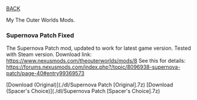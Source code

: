 
[BACK](..)

My The Outer Worlds Mods.

### Supernova Patch Fixed

The Supernova Patch mod, updated to work for latest game version. Tested with Steam version.
Download link: https://www.nexusmods.com/theouterworlds/mods/8
See this for details: https://forums.nexusmods.com/index.php?/topic/8096938-supernova-patch/page-40#entry99369573

[Download (Original)](./dl/Supernova Patch [Original].7z)
[Download (Spacer's Choice)](./dl/Supernova Patch [Spacer's Choice].7z)